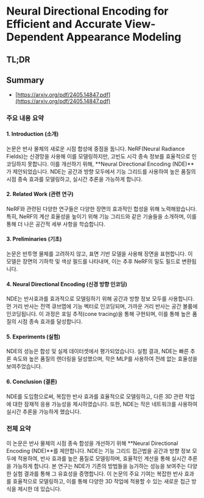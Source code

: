 # Neural Directional Encoding for Efficient and Accurate View-Dependent Appearance Modeling
## TL;DR
## Summary
- [https://arxiv.org/pdf/2405.14847.pdf](https://arxiv.org/pdf/2405.14847.pdf)

### 주요 내용 요약

#### 1. Introduction (소개)
논문은 반사 물체의 새로운 시점 합성에 중점을 둡니다. NeRF(Neural Radiance Fields)는 신경망을 사용해 이를 모델링하지만, 고빈도 시각 종속 정보를 효율적으로 인코딩하지 못합니다. 이를 개선하기 위해, **Neural Directional Encoding (NDE)**가 제안되었습니다. NDE는 공간과 방향 모두에서 기능 그리드를 사용하여 높은 품질의 시점 종속 효과를 모델링하고, 실시간 추론을 가능하게 합니다.

#### 2. Related Work (관련 연구)
NeRF와 관련된 다양한 연구들은 다양한 장면의 효과적인 합성을 위해 노력해왔습니다. 특히, NeRF의 계산 효율성을 높이기 위해 기능 그리드와 같은 기술들을 소개하며, 이를 통해 더 나은 공간적 세부 사항을 학습합니다. 

#### 3. Preliminaries (기초)
논문은 반투명 물체를 고려하지 않고, 표면 기반 모델을 사용해 장면을 표현합니다. 이 모델은 장면의 기하학 및 색상 필드를 나타내며, 이는 추후 NeRF의 밀도 필드로 변환됩니다.

#### 4. Neural Directional Encoding (신경 방향 인코딩)
NDE는 반사효과를 효과적으로 모델링하기 위해 공간과 방향 정보 모두를 사용합니다. 먼 거리 반사는 전역 큐브맵에 기능 벡터로 인코딩되며, 가까운 거리 반사는 공간 볼륨에 인코딩됩니다. 이 과정은 포일 추적(cone tracing)을 통해 구현되며, 이를 통해 높은 품질의 시점 종속 효과를 달성합니다.

#### 5. Experiments (실험)
NDE의 성능은 합성 및 실제 데이터셋에서 평가되었습니다. 실험 결과, NDE는 빠른 추론 속도와 높은 품질의 렌더링을 달성했으며, 작은 MLP를 사용하여 전례 없는 효율성을 보여주었습니다.

#### 6. Conclusion (결론)
NDE를 도입함으로써, 복잡한 반사 효과를 효율적으로 모델링하고, 다른 3D 관련 작업에 대한 잠재적 응용 가능성을 제시하였습니다. 또한, NDE는 작은 네트워크를 사용하여 실시간 추론을 가능하게 했습니다.

### 전체 요약
이 논문은 반사 물체의 시점 종속 합성을 개선하기 위해 **Neural Directional Encoding (NDE)**를 제안합니다. NDE는 기능 그리드 접근법을 공간과 방향 정보 모두에 적용하여, 반사 효과를 높은 품질로 모델링하며, 효율적인 계산을 통해 실시간 추론을 가능하게 합니다. 본 연구는 NDE가 기존의 방법들을 능가하는 성능을 보여주는 다양한 실험 결과를 통해 그 유효성을 증명합니다. 이 논문의 주요 기여는 복잡한 반사 효과를 효율적으로 모델링하고, 이를 통해 다양한 3D 작업에 적용할 수 있는 새로운 접근 방식을 제시한 데 있습니다.